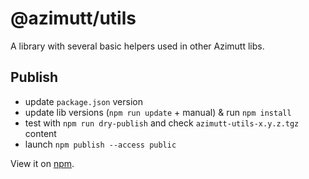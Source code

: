 # @azimutt/utils

A library with several basic helpers used in other Azimutt libs.

## Publish

- update `package.json` version
- update lib versions (`npm run update` + manual) & run `npm install`
- test with `npm run dry-publish` and check `azimutt-utils-x.y.z.tgz` content
- launch `npm publish --access public`

View it on [npm](https://www.npmjs.com/package/@azimutt/utils).
